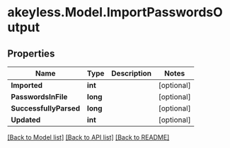 # akeyless.Model.ImportPasswordsOutput

## Properties

Name | Type | Description | Notes
------------ | ------------- | ------------- | -------------
**Imported** | **int** |  | [optional] 
**PasswordsInFile** | **long** |  | [optional] 
**SuccessfullyParsed** | **long** |  | [optional] 
**Updated** | **int** |  | [optional] 

[[Back to Model list]](../README.md#documentation-for-models) [[Back to API list]](../README.md#documentation-for-api-endpoints) [[Back to README]](../README.md)

